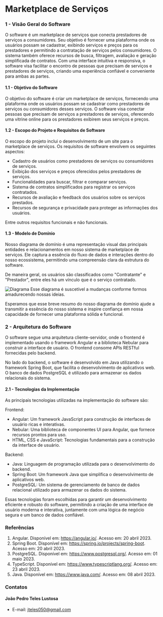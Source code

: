 # Marketplace de Serviços

### 1 - Visão Geral do Software
O software é um marketplace de serviços que conecta prestadores de serviços a consumidores. Seu objetivo é fornecer uma plataforma onde os usuários possam se cadastrar, exibindo serviços e preços para os prestadores e permitindo a contratação de serviços pelos consumidores. O sistema também oferece recursos de busca, filtragem, avaliação e geração simplificada de contratos. Com uma interface intuitiva e responsiva, o software visa facilitar o encontro de pessoas que precisam de serviços e prestadores de serviços, criando uma experiência confiável e conveniente para ambas as partes.

#### 1.1 - Objetivo do Software
O objetivo do software é criar um marketplace de serviços, fornecendo uma plataforma onde os usuários possam se cadastrar como prestadores de serviços ou consumidores desses serviços. O software visa conectar pessoas que precisam de serviços a prestadores de serviços, oferecendo uma vitrine online para os prestadores exibirem seus serviços e preços.

#### 1.2 - Escopo do Projeto e Requisitos de Software
O escopo do projeto inclui o desenvolvimento de um site para o marketplace de serviços. Os requisitos de software envolvem os seguintes aspectos:

- Cadastro de usuários como prestadores de serviços ou consumidores de serviços.
- Exibição dos serviços e preços oferecidos pelos prestadores de serviços.
- Funcionalidades para buscar, filtrar e comparar serviços.
- Sistema de contratos simplificados para registrar os serviços contratados.
- Recursos de avaliação e feedback dos usuários sobre os serviços prestados.
- Recursos de segurança e privacidade para proteger as informações dos usuários.

Entre outros requisitos funcionais e não funcionais.

#### 1.3 - Modelo de Domínio

Nosso diagrama de domínio é uma representação visual das principais entidades e relacionamentos em nosso sistema de marketplace de serviços. Ele captura a essência do fluxo de dados e interações dentro do nosso ecossistema, permitindo uma compreensão clara da estrutura do software.

De maneira geral, os usuários são classificados como "Contratante" e "Prestador", entre eles há um vínculo que é o serviço contratado.

![Diagrama](https://github.com/tanakadanilo/Fabrica_de_software/assets/100390360/2ff14687-fb16-487b-941d-750b2d8f910e)
Esse diagrama é suscetível a mudanças conforme formos amadurecendo nossas ideias.

Esperamos que esse breve resumo do nosso diagrama de domínio ajude a transmitir a essência do nosso sistema e inspire confiança em nossa capacidade de fornecer uma plataforma sólida e funcional.

### 2 - Arquitetura do Software
O software segue uma arquitetura cliente-servidor, onde o frontend é implementado usando o framework Angular e a biblioteca Nebular para construir a interface de usuário. O frontend consome APIs RESTful fornecidas pelo backend.

No lado do backend, o software é desenvolvido em Java utilizando o framework Spring Boot, que facilita o desenvolvimento de aplicativos web. O banco de dados PostgreSQL é utilizado para armazenar os dados relacionais do sistema.

#### 2.1 - Tecnologias da Implementação
As principais tecnologias utilizadas na implementação do software são:

Frontend:


- Angular: Um framework JavaScript para construção de interfaces de usuário ricas e interativas.
- Nebular: Uma biblioteca de componentes UI para Angular, que fornece recursos prontos para uso.
- HTML, CSS e JavaScript: Tecnologias fundamentais para a construção da interface de usuário.

Backend:

- Java: Linguagem de programação utilizada para o desenvolvimento do backend.
- Spring Boot: Um framework Java que simplifica o desenvolvimento de aplicativos web.
- PostgreSQL: Um sistema de gerenciamento de banco de dados relacional utilizado para armazenar os dados do sistema.

Essas tecnologias foram escolhidas para garantir um desenvolvimento eficiente e robusto do software, permitindo a criação de uma interface de usuário moderna e interativa, juntamente com uma lógica de negócio segura e um banco de dados confiável.


### Referências

1. Angular. Disponível em: https://angular.io/. Acesso em: 20 abril 2023.
2. Spring Boot. Disponível em: https://spring.io/projects/spring-boot. Acesso em: 20 abril 2023.
3. PostgreSQL. Disponível em: https://www.postgresql.org/. Acesso em: 01 maio 2023.
4. TypeScript. Disponível em: https://www.typescriptlang.org/. Acesso em: 23 abril 2023.
5. Java. Disponível em: https://www.java.com/. Acesso em: 08 abril 2023.

### Contatos

#### João Pedro Teles Lustosa
- E-mail: jteles050@gmail.com
